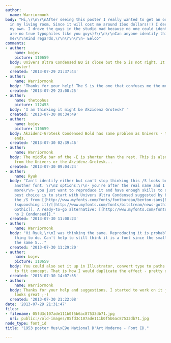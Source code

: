 ```yaml
---
author:
  name: Warriormonk
body: "Hi,\r\n\r\nAfter seeing this poster I really wanted to get an original for
  in my living room. Since it will cost me around 15oo dollars(!) I decided to make
  my own. I drove the guys in the studio mad because no one could identify it (they
  are no true typophiles like you guys)!\r\n\r\nCan anyone identify this font for
  me?\r\nKind regards,\r\n\r\n\r\n- Eelco"
comments:
- author:
    name: bojev
    picture: 110659
  body: Univers Ultra Condensed BQ is close but the S is not right. It is a great
    poster!
  created: '2013-07-29 21:37:44'
- author:
    name: Warriormonk
  body: 'Thanks for your help! The S is the one that confuses me the most. '
  created: '2013-07-29 23:00:25'
- author:
    name: thetophus
    picture: 112453
  body: 'I am thinking it might be Akzidenz Grotesk? '
  created: '2013-07-30 00:34:49'
- author:
    name: bojev
    picture: 110659
  body: Akzidenz-Grotesk Condensed Bold has same problem as Univers - the S has horizontal
    ends.
  created: '2013-07-30 02:39:46'
- author:
    name: Warriormonk
  body: The middle bar of the -E is shorter than the rest. This is also different
    from the Univers or the Akzidenz-Grotesk...
  created: '2013-07-30 09:04:24'
- author:
    name: Ryuk
  body: "Can't identify either but can't stop thinking this /S looks borrowed from
    another font. \r\n2 options:\r\n- you're after the real name and I can't help
    more\r\n- you just want to reproduce it and have enough skills to do it so your
    best choice is to start with Univers Ultra Condensed suggested by bojev, borrow
    the /S from [[http://www.myfonts.com/fonts/fontbureau/benton-sans|Benton Sans]]/[[http://www.myfonts.com/search/futura|Futura]]
    (squooshing it)/[[http://www.myfonts.com/fonts/bitstream/news-gothic|News Gothic]]/[[http://www.myfonts.com/fonts/linotype/trade-gothic|Trade
    Gothic]]. A ready-to-go alternative: [[http://www.myfonts.com/fonts/dunwich/lorimer-no-2-condensed|Lorimer
    no 2 Condensed]]."
  created: '2013-07-30 11:00:23'
- author:
    name: Warriormonk
  body: "Hi Ryuk,\r\nI was thinking the same. Reproducing it is probably the best
    thing to do. Can't help to still think it is a font since the smaller lines have
    the same S..."
  created: '2013-07-30 11:29:20'
- author:
    name: bojev
    picture: 110659
  body: You could also set it up in Illustrator, convert type to paths and edit points
    to fit concept. That is how I would duplicate the effect - pretty quick really.
  created: '2013-07-30 14:07:55'
- author:
    name: Warriormonk
  body: Thanks for your help and suggestions. I started to work on it just now. Already
    looks great ;-)
  created: '2013-07-30 21:22:08'
date: '2013-07-29 21:31:47'
files:
- filename: 05fd3c107ade111b0f5b6ac87533db71.jpg
  uri: public://old-images/05fd3c107ade111b0f5b6ac87533db71.jpg
node_type: font_id
title: "1953 poster Mus\xE9e National D'Art Moderne - Font ID."

---
```

